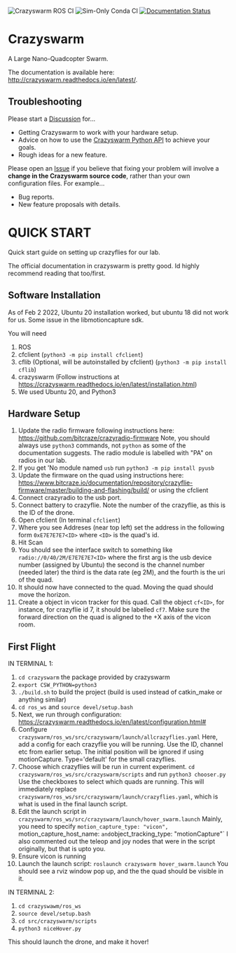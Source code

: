 ![Crazyswarm ROS CI](https://github.com/USC-ACTLab/crazyswarm/workflows/Crazyswarm%20ROS%20CI/badge.svg)
![Sim-Only Conda CI](https://github.com/USC-ACTLab/crazyswarm/workflows/Sim-Only%20Conda%20CI/badge.svg)
[![Documentation Status](https://readthedocs.org/projects/crazyswarm/badge/?version=latest)](https://crazyswarm.readthedocs.io/en/latest/?badge=latest)

# Crazyswarm
A Large Nano-Quadcopter Swarm.

The documentation is available here: http://crazyswarm.readthedocs.io/en/latest/.

## Troubleshooting
Please start a [Discussion](https://github.com/USC-ACTLab/crazyswarm/discussions) for...

- Getting Crazyswarm to work with your hardware setup.
- Advice on how to use the [Crazyswarm Python API](https://crazyswarm.readthedocs.io/en/latest/api.html) to achieve your goals.
- Rough ideas for a new feature.

Please open an [Issue](https://github.com/USC-ACTLab/crazyswarm/issues) if you believe that fixing your problem will involve a **change in the Crazyswarm source code**, rather than your own configuration files. For example...

- Bug reports.
- New feature proposals with details.




# QUICK START

Quick start guide on setting up crazyflies for our lab. 

The official documentation in crazyswarm is pretty good. Id highly recommend reading that too/first. 


## Software Installation

As of Feb 2 2022, Ubuntu 20 installation worked, but ubuntu 18 did not work for us. Some issue in the libmotioncapture sdk. 

You will need
1. ROS
2. cfclient (`python3 -m pip install cfclient`)
3. cflib (Optional, will be autoinstalled by cfclient) (`python3 -m pip install cflib`) 
4. crazyswarm (Follow instructions at https://crazyswarm.readthedocs.io/en/latest/installation.html)
5. We used Ubuntu 20, and Python3


## Hardware Setup


1. Update the radio firmware following instructions here: https://github.com/bitcraze/crazyradio-firmware
Note, you should always use `python3` commands, not `python` as some of the documentation suggests.
The radio module is labelled with "PA" on radios in our lab.
2. If you get 'No module named `usb` run `python3 -m pip install pyusb`
3. Update the firmware on the quad using instructions here: https://www.bitcraze.io/documentation/repository/crazyflie-firmware/master/building-and-flashing/build/ or using the cfclient
4. Connect crazyradio to the usb port. 
5. Connect battery to crazyflie. Note the number of the crazyflie, as this is the ID of the drone. 
6. Open cfclient (In terminal `cfclient`)
7. Where you see Addreses (near top left) set the address in the following form `0xE7E7E7E7<ID>` where `<ID>` is the quad's id.
8. Hit Scan
9. You should see the interface switch to something like `radio://0/40/2M/E7E7E7E7<ID>` where the first arg is the usb device number (assigned by Ubuntu) the second is the channel number (needed later) the third is the data rate (eg 2M), and the fourth is the uri of the quad.
10. It should now have connected to the quad. Moving the quad should move the horizon. 
11. Create a object in vicon tracker for this quad. Call the object `cf<ID>`, for instance, for crazyflie id 7, it should be labelled `cf7`. Make sure the forward direction on the quad is aligned to the +X axis of the vicon room.

## First Flight

IN TERMINAL 1: 

1. `cd crazyswarm` the package provided by crazyswarm
2. `export CSW_PYTHON=python3`
3. `./build.sh` to build the project (build is used instead of catkin_make or anything similar)
4. `cd ros_ws` and `source devel/setup.bash`
5.  Next, we run through configuration: https://crazyswarm.readthedocs.io/en/latest/configuration.html#
6. Configure  `crazyswarm/ros_ws/src/crazyswarm/launch/allcrazyflies.yaml` Here, add a config for each crazyflie you will be running. Use the ID, channel etc from earlier setup. The initial position will be ignored if using motionCapture. Type='default' for the small crazyflies. 
7. Choose which crazyflies will be run in current experiment. `cd crazyswarm/ros_ws/src/crazyswarm/scripts` and run `python3 chooser.py` Use the checkboxes to select which quads are running. This will immediately replace `crazyswarm/ros_ws/src/crazyswarm/launch/crazyflies.yaml`, which is what is used in the final launch script. 
8. Edit the launch script in `crazyswarm/ros_ws/src/crazyswarm/launch/hover_swarm.launch` Mainly, you need to specify `motion_capture_type: "vicon", `motion_capture_host_name: <IP ADDRESS OF MOCAP COMPUTER>` and `object_tracking_type: "motionCapture"` I also commented out the teleop and joy nodes that were in the script originally, but that is upto you. 
9. Ensure vicon is running
10. Launch the launch script: `roslaunch crazyswarm hover_swarm.launch`
  You should see a rviz window pop up, and the the quad should be visible in it. 
  
IN TERMINAL 2: 
1. `cd crazyswawm/ros_ws`
2. `source devel/setup.bash`
3. `cd src/crazyswarm/scripts`
4. `python3 niceHover.py`
  
  This should launch the drone, and make it hover!
  
  
  
  
